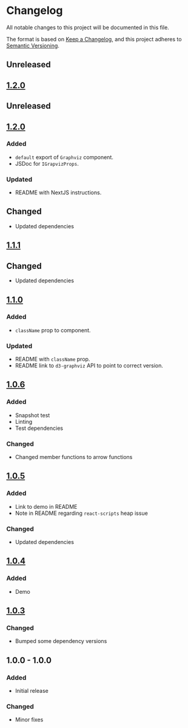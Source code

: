 # Changelog
All notable changes to this project will be documented in this file.

The format is based on [Keep a Changelog](https://keepachangelog.com/en/1.0.0/),
and this project adheres to [Semantic Versioning](https://semver.org/spec/v2.0.0.html).

## Unreleased

## [1.2.0]

## Unreleased

## [1.2.0]
### Added
- `default` export of `Graphviz` component.
- JSDoc for `IGrapvizProps`.

### Updated
- README with NextJS instructions.

## Changed
- Updated dependencies

## [1.1.1]
## Changed
- Updated dependencies

## [1.1.0]
### Added
- `className` prop to component.

### Updated
- README with `className` prop.
- README link to `d3-graphviz` API to point to correct version.

## [1.0.6]
### Added
- Snapshot test
- Linting
- Test dependencies

### Changed
- Changed member functions to arrow functions

## [1.0.5]
### Added
- Link to demo in README
- Note in README regarding `react-scripts` heap issue
  
### Changed
- Updated dependencies

## [1.0.4]
### Added
- Demo

## [1.0.3]
### Changed
- Bumped some dependency versions
  
## 1.0.0 - 1.0.0
### Added
- Initial release

### Changed
- Minor fixes

[1.2.0]: https://github.com/DomParfitt/graphviz-react/compare/v1.1.1...v1.2.0
[1.1.1]: https://github.com/DomParfitt/graphviz-react/compare/v1.1.0...v1.1.1
[1.1.0]: https://github.com/DomParfitt/graphviz-react/compare/v1.0.5...v1.1.0
[1.0.6]: https://github.com/DomParfitt/graphviz-react/compare/v1.0.5...v1.0.6
[1.0.5]: https://github.com/DomParfitt/graphviz-react/compare/v1.0.4...v1.0.5
[1.0.4]: https://github.com/DomParfitt/graphviz-react/compare/v1.0.3...v1.0.4
[1.0.3]: https://github.com/DomParfitt/graphviz-react/compare/v1.0.2...v1.0.3
[1.0.2]: https://github.com/DomParfitt/graphviz-react/compare/v1.0.1...v1.0.2
[1.0.1]: https://github.com/DomParfitt/graphviz-react/compare/v1.0.0...v1.0.1
